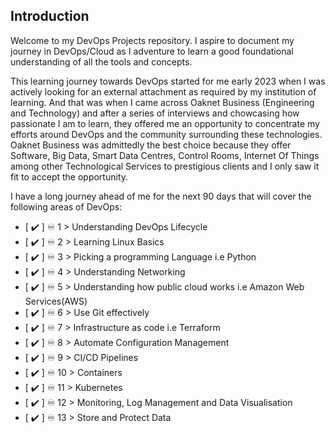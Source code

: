 ## Introduction

Welcome to my DevOps Projects repository. I aspire to document my journey in DevOps/Cloud as I adventure to learn a good foundational understanding of all the tools and concepts.

This learning journey towards DevOps started for me early 2023 when I was actively looking for an external attachment as required by my institution of learning. And that was when I came across Oaknet Business (Engineering and Technology) and after a series of interviews and chowcasing how passionate I am to learn, they offered me an opportunity to concentrate my efforts around DevOps and the community surrounding these technologies. Oaknet Business was admittedly the best choice because they offer Software, Big Data, Smart Data Centres, Control Rooms, Internet Of Things among other Technological Services to prestigious clients and I only saw it fit to accept the opportunity. 

I have a long journey ahead of me for the next 90 days that will cover the following areas of DevOps:

- [ ✔️  ] ♾️  1 > Understanding DevOps Lifecycle
- [ ✔️  ] ♾️  2 > Learning Linux Basics
- [ ✔️  ] ♾️  3 > Picking a programming Language i.e Python
- [ ✔️  ] ♾️  4 > Understanding Networking
- [ ✔️  ] ♾️  5 > Understanding how public cloud works i.e Amazon Web Services(AWS)
- [ ✔️  ] ♾️  6 > Use Git effectively
- [ ✔️  ] ♾️  7 > Infrastructure as code i.e Terraform
- [ ✔️  ] ♾️  8 > Automate Configuration Management
- [ ✔️  ] ♾️  9 > CI/CD Pipelines
- [ ✔️  ] ♾️  10 > Containers
- [ ✔️  ] ♾️  11 > Kubernetes
- [ ✔️  ] ♾️  12 > Monitoring, Log Management and Data Visualisation
- [ ✔️  ] ♾️  13 > Store and Protect Data
